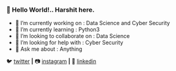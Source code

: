 ### 👋 Hello World!.. Harshit here.

- 🔭 I’m currently working on : Data Science and Cyber Security
- 🌱 I’m currently learning : Python3
- 👯 I’m looking to collaborate on : Data Science 
- 🤔 I’m looking for help with : Cyber Security
- 💬 Ask me about : Anything


🐦 [twitter][twitter] **|**
📷 [instagram][instagram] **|** 
👔 [linkedin][linkedin]


[twitter]: https://twitter.com/iamha13
[instagram]: https://www.instagram.com/i_am_ha13/
[linkedin]: https://linkedin.com/in/harshitagrawal13
<!--
**iamharshit13/iamharshit13** is a ✨ _special_ ✨ repository because its `README.md` (this file) appears on your GitHub profile.

Here are some ideas to get you started:



- 😄 Pronouns: ... 
- ⚡ Fun fact: ...

-->
